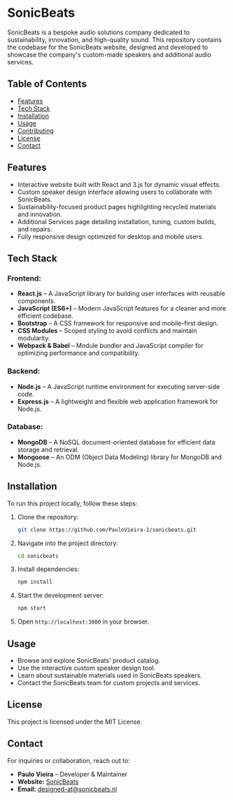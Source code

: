 # SonicBeats

SonicBeats is a bespoke audio solutions company dedicated to sustainability, innovation, and high-quality sound. This repository contains the codebase for the SonicBeats website, designed and developed to showcase the company's custom-made speakers and additional audio services.

## Table of Contents
- [Features](#features)
- [Tech Stack](#tech-stack)
- [Installation](#installation)
- [Usage](#usage)
- [Contributing](#contributing)
- [License](#license)
- [Contact](#contact)

## Features
- Interactive website built with React and 3.js for dynamic visual effects.
- Custom speaker design interface allowing users to collaborate with SonicBeats.
- Sustainability-focused product pages highlighting recycled materials and innovation.
- Additional Services page detailing installation, tuning, custom builds, and repairs.
- Fully responsive design optimized for desktop and mobile users.

## Tech Stack
### **Frontend:**
- **React.js** – A JavaScript library for building user interfaces with reusable components.
- **JavaScript (ES6+)** – Modern JavaScript features for a cleaner and more efficient codebase.
- **Bootstrap** – A CSS framework for responsive and mobile-first design.
- **CSS Modules** – Scoped styling to avoid conflicts and maintain modularity.
- **Webpack & Babel** – Module bundler and JavaScript compiler for optimizing performance and compatibility.

### **Backend:**
- **Node.js** – A JavaScript runtime environment for executing server-side code.
- **Express.js** – A lightweight and flexible web application framework for Node.js.

### **Database:**
- **MongoDB** – A NoSQL document-oriented database for efficient data storage and retrieval.
- **Mongoose** – An ODM (Object Data Modeling) library for MongoDB and Node.js.

## Installation

To run this project locally, follow these steps:

1. Clone the repository:
   ```sh
   git clone https://github.com/PauloVieira-1/sonicbeats.git
   ```
2. Navigate into the project directory:
   ```sh
   cd sonicbeats
   ```
3. Install dependencies:
   ```sh
   npm install
   ```
4. Start the development server:
   ```sh
   npm start
   ```
5. Open `http://localhost:3000` in your browser.

## Usage
- Browse and explore SonicBeats' product catalog.
- Use the interactive custom speaker design tool.
- Learn about sustainable materials used in SonicBeats speakers.
- Contact the SonicBeats team for custom projects and services.

## License
This project is licensed under the MIT License.

## Contact
For inquiries or collaboration, reach out to:
- **Paulo Vieira** – Developer & Maintainer
- **Website:** [SonicBeats](https://sonicbeats.nl)
- **Email:** designed-at@sonicbeats.nl

```
```

